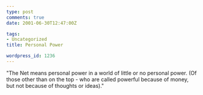 ```yaml
---
type: post
comments: true
date: 2001-06-30T12:47:00Z

tags:
- Uncategorized
title: Personal Power

wordpress_id: 1236
---
```


"The Net means personal power in a world of little or no personal power. (Of those other than on the top - who are called powerful because of money, but not because of thoughts or ideas)."   

